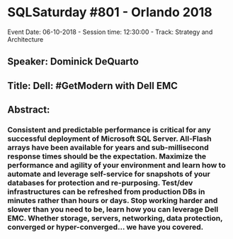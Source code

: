 # SQLSaturday #801 - Orlando 2018
Event Date: 06-10-2018 - Session time: 12:30:00 - Track: Strategy and Architecture
## Speaker: Dominick DeQuarto
## Title: Dell: #GetModern with Dell EMC
## Abstract:
### Consistent and predictable performance is critical for any successful deployment of Microsoft SQL Server. All-Flash arrays have been available for years and sub-millisecond response times should be the expectation. Maximize the performance and agility of your environment and learn how to automate and leverage self-service for snapshots of your databases for protection and re-purposing. Test/dev infrastructures can be refreshed from production DBs in minutes rather than hours or days. Stop working harder and slower than you need to be, learn how you can leverage Dell EMC. Whether storage, servers, networking, data protection, converged or hyper-converged…  we have you covered.
